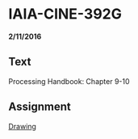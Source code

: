 # IAIA-CINE-392G
**2/11/2016**
  
## Text
Processing Handbook: Chapter 9-10  

## Assignment  
[Drawing](../assignment/A3-Drawing.md )
